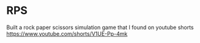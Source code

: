 # RPS
Built a rock paper scissors simulation game that I found on youtube shorts
https://www.youtube.com/shorts/V1UE-Pp-4mk

